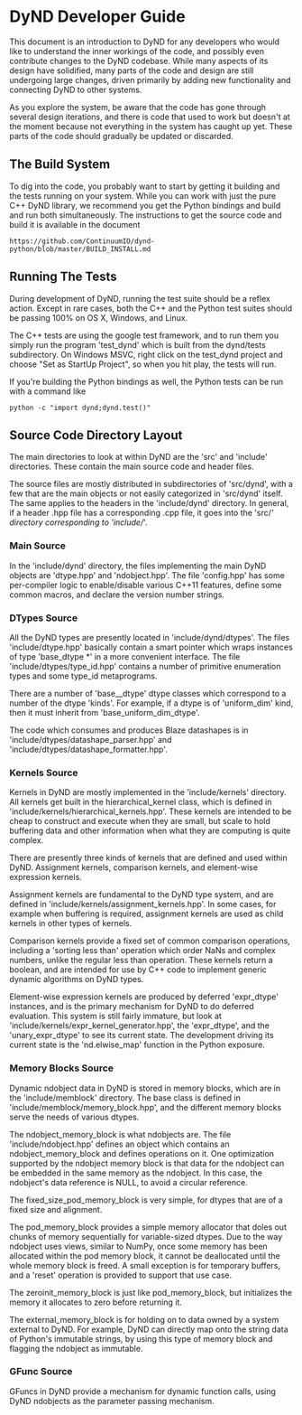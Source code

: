 DyND Developer Guide
====================

This document is an introduction to DyND for any developers
who would like to understand the inner workings of the code,
and possibly even contribute changes to the DyND codebase.
While many aspects of its design have solidified, many parts of
the code and design are still undergoing large changes, driven
primarily by adding new functionality and connecting DyND to
other systems.

As you explore the system, be aware that the code has gone
through several design iterations, and there is code that
used to work but doesn't at the moment because not everything
in the system has caught up yet. These parts of the code
should gradually be updated or discarded.

The Build System
----------------

To dig into the code, you probably want to start by getting
it building and the tests running on your system. While you can
work with just the pure C++ DyND library, we recommend you get
the Python bindings and build and run both simultaneously. The
instructions to get the source code and build it is available
in the document

    https://github.com/ContinuumIO/dynd-python/blob/master/BUILD_INSTALL.md

Running The Tests
-----------------

During development of DyND, running the test suite should be
a reflex action. Except in rare cases, both the C++ and
the Python test suites should be passing 100% on OS X, Windows,
and Linux.

The C++ tests are using the google test framework, and to
run them you simply run the program 'test_dynd' which is built
from the dynd/tests subdirectory. On Windows MSVC, right
click on the test_dynd project and choose "Set as StartUp Project",
so when you hit play, the tests will run.

If you're building the Python bindings as well, the Python tests can
be run with a command like

    python -c "import dynd;dynd.test()"

Source Code Directory Layout
----------------------------

The main directories to look at within DyND are the 'src' and 'include'
directories. These contain the main source code and header files.

The source files are mostly distributed in subdirectories of 'src/dynd',
with a few that are the main objects or not easily categorized in 'src/dynd'
itself. The same applies to the headers in the 'include/dynd' directory. In
general, if a header .hpp file has a corresponding .cpp file, it goes into
the 'src/*' directory corresponding to 'include/*'.

### Main Source

In the 'include/dynd' directory, the files implementing the main DyND
objects are 'dtype.hpp' and 'ndobject.hpp'. The file 'config.hpp'
has some per-compiler logic to enable/disable various C++11 features,
define some common macros, and declare the version number strings.

### DTypes Source

All the DyND types are presently located in 'include/dynd/dtypes'.
The files 'include/dtype.hpp' basically contain a smart pointer which
wraps instances of type 'base_dtype *' in a more convenient interface.
The file 'include/dtypes/type_id.hpp' contains a number of primitive
enumeration types and some type_id metaprograms.

There are a number of 'base_<kind>_dtype' dtype classes which correspond
to a number of the dtype 'kinds'. For example, if a dtype is of 'uniform_dim'
kind, then it must inherit from 'base_uniform_dim_dtype'.

The code which consumes and produces Blaze datashapes is in
'include/dtypes/datashape_parser.hpp' and 'include/dtypes/datashape_formatter.hpp'.

### Kernels Source

Kernels in DyND are mostly implemented in the 'include/kernels' directory.
All kernels get built in the hierarchical_kernel class, which is defined in
'include/kernels/hierarchical_kernels.hpp'. These kernels are intended to be
cheap to construct and execute when they are small, but scale to hold
buffering data and other information when what they are computing is
quite complex.

There are presently three kinds of kernels that are defined and used within
DyND. Assignment kernels, comparison kernels, and element-wise expression
kernels.

Assignment kernels are fundamental to the DyND type system, and
are defined in 'include/kernels/assignment_kernels.hpp'. In some cases,
for example when buffering is required, assignment kernels are used as
child kernels in other types of kernels.

Comparison kernels provide a fixed set of common comparison operations,
including a 'sorting less than' operation which order NaNs and complex
numbers, unlike the regular less than operation. These kernels return
a boolean, and are intended for use by C++ code to implement generic
dynamic algorithms on DyND types.

Element-wise expression kernels are produced by deferred 'expr_dtype'
instances, and is the primary mechanism for DyND to do deferred evaluation.
This system is still fairly immature, but look at
'include/kernels/expr_kernel_generator.hpp', the 'expr_dtype', and the
'unary_expr_dtype' to see its current state. The development driving its
current state is the 'nd.elwise_map' function in the Python exposure.

### Memory Blocks Source

Dynamic ndobject data in DyND is stored in memory blocks, which are
in the 'include/memblock' directory. The base class is defined in
'include/memblock/memory_block.hpp', and the different memory blocks
serve the needs of various dtypes.

The ndobject_memory_block is what ndobjects are. The file
'include/ndobject.hpp' defines an object which contains an
ndobject_memory_block and defines operations on it. One optimization
supported by the ndobject memory block is that data for the
ndobject can be embedded in the same memory as the ndobject.
In this case, the ndobject's data reference is NULL, to avoid
a circular reference.

The fixed_size_pod_memory_block is very simple, for dtypes that are
of a fixed size and alignment.

The pod_memory_block provides a simple memory allocator that doles
out chunks of memory sequentially for variable-sized dtypes. Due to
the way ndobject uses views, similar to NumPy, once some memory has
been allocated within the pod memory block, it cannot be deallocated
until the whole memory block is freed. A small exception is for temporary
buffers, and a 'reset' operation is provided to support that use case.

The zeroinit_memory_block is just like pod_memory_block, but initializes
the memory it allocates to zero before returning it.

The external_memory_block is for holding on to data owned by a system
external to DyND. For example, DyND can directly map onto the string
data of Python's immutable strings, by using this type of memory block
and flagging the ndobject as immutable.

### GFunc Source

GFuncs in DyND provide a mechanism for dynamic function calls, using
DyND ndobjects as the parameter passing mechanism.